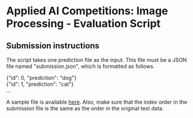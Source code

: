 # Applied AI Competitions: Image Processing - Evaluation Script 

## Submission instructions
The script takes one prediction file as the input. This file must be a JSON file named "submission.json", which is 
formatted as follows.

{"id": 0, "prediction": "dog"}<br>
{"id": 1, "prediction": "cat"}<br>
...

A sample file is available [here](). 
Also, make sure that the index order in the submission file is the same as the order in the original test data. 
